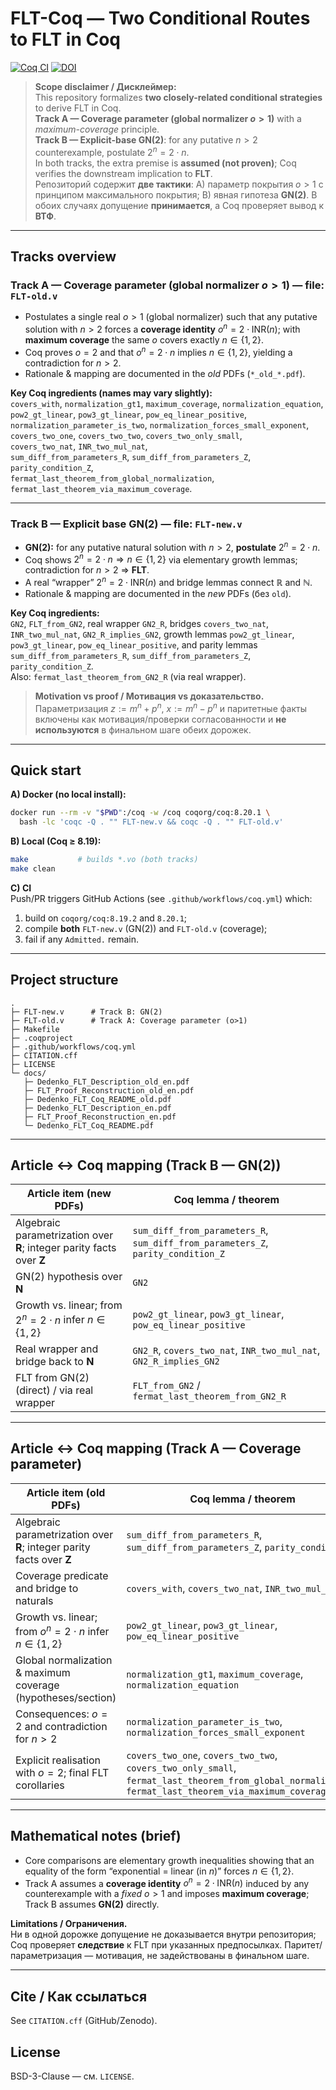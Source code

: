 
# FLT-Coq — Two Conditional Routes to FLT in Coq

[![Coq CI](https://github.com/gendalf71/FLT-Coq/actions/workflows/coq.yml/badge.svg)](https://github.com/gendalf71/FLT-Coq/actions/workflows/coq.yml)
[![DOI](https://zenodo.org/badge/DOI/10.5281/zenodo.xxxxxxx.svg)](https://doi.org/10.5281/zenodo.xxxxxxx)

> **Scope disclaimer / Дисклеймер:**  
> This repository formalizes **two closely-related conditional strategies** to derive FLT in Coq.  
> **Track A — Coverage parameter (global normalizer $o>1$)** with a *maximum-coverage* principle.  
> **Track B — Explicit-base GN(2)**: for any putative $n>2$ counterexample, postulate $2^n = 2\cdot n$.  
> In both tracks, the extra premise is **assumed (not proven)**; Coq verifies the downstream implication to **FLT**.  
> Репозиторий содержит **две тактики**: A) параметр покрытия $o>1$ с принципом максимального покрытия; B) явная гипотеза **GN(2)**. В обоих случаях допущение **принимается**, а Coq проверяет вывод к **ВТФ**.

---

## Tracks overview

### Track A — Coverage parameter (global normalizer $o>1$)  — **file:** `FLT-old.v`

- Postulates a single real $o>1$ (global normalizer) such that any putative solution with $n>2$ forces a **coverage identity** $o^n = 2\cdot \mathrm{INR}(n)$; with **maximum coverage** the same $o$ covers exactly $n\in\{1,2\}$.  
- Coq proves $o=2$ and that $o^n=2\cdot n$ implies $n\in\{1,2\}$, yielding a contradiction for $n>2$.  
- Rationale & mapping are documented in the *old* PDFs (`*_old_*.pdf`).

**Key Coq ingredients (names may vary slightly):**  
`covers_with`, `normalization_gt1`, `maximum_coverage`, `normalization_equation`,  
`pow2_gt_linear`, `pow3_gt_linear`, `pow_eq_linear_positive`,  
`normalization_parameter_is_two`, `normalization_forces_small_exponent`,  
`covers_two_one`, `covers_two_two`, `covers_two_only_small`,  
`covers_two_nat`, `INR_two_mul_nat`,  
`sum_diff_from_parameters_R`, `sum_diff_from_parameters_Z`, `parity_condition_Z`,  
`fermat_last_theorem_from_global_normalization`, `fermat_last_theorem_via_maximum_coverage`.

---

### Track B — Explicit base **GN(2)**  — **file:** `FLT-new.v`

- **GN(2):** for any putative natural solution with $n>2$, **postulate** $2^n = 2\cdot n$.  
- Coq shows $2^n = 2\cdot n \Rightarrow n\in\{1,2\}$ via elementary growth lemmas; contradiction for $n>2$ ⇒ **FLT**.  
- A real “wrapper” $2^n = 2\cdot\mathrm{INR}(n)$ and bridge lemmas connect $\mathbb{R}$ and $\mathbb{N}$.  
- Rationale & mapping are documented in the *new* PDFs (без `old`).

**Key Coq ingredients:**  
`GN2`, `FLT_from_GN2`, real wrapper `GN2_R`, bridges `covers_two_nat`, `INR_two_mul_nat`, `GN2_R_implies_GN2`, growth lemmas `pow2_gt_linear`, `pow3_gt_linear`, `pow_eq_linear_positive`, and parity lemmas `sum_diff_from_parameters_R`, `sum_diff_from_parameters_Z`, `parity_condition_Z`.  
Also: `fermat_last_theorem_from_GN2_R` (via real wrapper).

> **Motivation vs proof / Мотивация vs доказательство.**  
> Параметризация $z:=m^n+p^n,\ x:=m^n-p^n$ и паритетные факты включены как мотивация/проверки согласованности и **не используются** в финальном шаге обеих дорожек.

---

## Quick start

**A) Docker (no local install):**
```bash
docker run --rm -v "$PWD":/coq -w /coq coqorg/coq:8.20.1 \
  bash -lc 'coqc -Q . "" FLT-new.v && coqc -Q . "" FLT-old.v'
```

**B) Local (Coq ≥ 8.19):**
```bash
make           # builds *.vo (both tracks)
make clean
```

**C) CI**  
Push/PR triggers GitHub Actions (see `.github/workflows/coq.yml`) which:
1) build on `coqorg/coq:8.19.2` and `8.20.1`;  
2) compile **both** `FLT-new.v` (GN(2)) and `FLT-old.v` (coverage);  
3) fail if any `Admitted.` remain.

---

## Project structure
```
.
├─ FLT-new.v      # Track B: GN(2)
├─ FLT-old.v      # Track A: Coverage parameter (o>1)
├─ Makefile
├─ .coqproject
├─ .github/workflows/coq.yml
├─ CITATION.cff
├─ LICENSE
└─ docs/
   ├─ Dedenko_FLT_Description_old_en.pdf
   ├─ FLT_Proof_Reconstruction_old_en.pdf
   ├─ Dedenko_FLT_Coq_README_old.pdf
   ├─ Dedenko_FLT_Description_en.pdf
   ├─ FLT_Proof_Reconstruction_en.pdf
   └─ Dedenko_FLT_Coq_README.pdf
```

---

## Article ↔ Coq mapping (Track B — GN(2))

| Article item (new PDFs) | Coq lemma / theorem |
|---|---|
| Algebraic parametrization over **R**; integer parity facts over **Z** | `sum_diff_from_parameters_R`, `sum_diff_from_parameters_Z`, `parity_condition_Z` |
| GN(2) hypothesis over **N** | `GN2` |
| Growth vs. linear; from $2^n = 2\cdot n$ infer $n\in\{1,2\}$ | `pow2_gt_linear`, `pow3_gt_linear`, `pow_eq_linear_positive` |
| Real wrapper and bridge back to **N** | `GN2_R`, `covers_two_nat`, `INR_two_mul_nat`, `GN2_R_implies_GN2` |
| FLT from GN(2) (direct) / via real wrapper | `FLT_from_GN2` / `fermat_last_theorem_from_GN2_R` |

---

## Article ↔ Coq mapping (Track A — Coverage parameter)

| Article item (old PDFs) | Coq lemma / theorem |
|---|---|
| Algebraic parametrization over **R**; integer parity facts over **Z** | `sum_diff_from_parameters_R`, `sum_diff_from_parameters_Z`, `parity_condition_Z` |
| Coverage predicate and bridge to naturals | `covers_with`, `covers_two_nat`, `INR_two_mul_nat` |
| Growth vs. linear; from $o^n = 2\cdot n$ infer $n\in\{1,2\}$ | `pow2_gt_linear`, `pow3_gt_linear`, `pow_eq_linear_positive` |
| Global normalization & maximum coverage (hypotheses/section) | `normalization_gt1`, `maximum_coverage`, `normalization_equation` |
| Consequences: $o=2$ and contradiction for $n>2$ | `normalization_parameter_is_two`, `normalization_forces_small_exponent` |
| Explicit realisation with $o=2$; final FLT corollaries | `covers_two_one`, `covers_two_two`, `covers_two_only_small`, `fermat_last_theorem_from_global_normalization`, `fermat_last_theorem_via_maximum_coverage` |

---

## Mathematical notes (brief)

- Core comparisons are elementary growth inequalities showing that an equality of the form “exponential = linear (in $n$)” forces $n\in\{1,2\}$.  
- Track A assumes a **coverage identity** $o^n = 2\cdot \mathrm{INR}(n)$ induced by any counterexample with a *fixed* $o>1$ and imposes **maximum coverage**; Track B assumes **GN(2)** directly.

**Limitations / Ограничения.**  
Ни в одной дорожке допущение не доказывается внутри репозитория; Coq проверяет **следствие** к FLT при указанных предпосылках. Паритет/параметризация — мотивация, не задействованы в финальном шаге.

---

## Cite / Как ссылаться

See `CITATION.cff` (GitHub/Zenodo).

## License

BSD-3-Clause — см. `LICENSE`.
